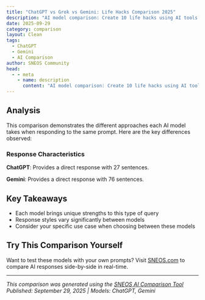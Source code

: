 ```yaml
---
title: "ChatGPT vs Grok vs Gemini: Life Hacks Comparison 2025"
description: "AI model comparison: Create 10 life hacks using AI tools that most people don't know about but should..."
date: 2025-09-29
category: comparison
layout: Clean
tags:
  - ChatGPT
  - Gemini
  - AI Comparison
author: SNEOS Community
head:
  - - meta
    - name: description
      content: "AI model comparison: Create 10 life hacks using AI tools that most people don't know about but should..."
---
```


<ChatComparison
  title="ChatGPT vs Grok vs Gemini: Life Hacks Comparison 2025"
  prompt="Create 10 life hacks using AI tools that most people don't know about but should"
  :responses='{
    "ChatGPT": "Sure! Here are 10 lesser-known life hacks using AI tools that can boost your productivity, creativity, and everyday convenience:\n\n1. **AI-Powered Meeting Summaries**  \nUse AI meeting assistants like Otter.ai or Fireflies.ai to automatically transcribe and summarize your meetings. This saves time on note-taking and helps you quickly review key points without re-listening.\n\n2. **Instant Email Prioritization**  \nTools like SaneBox or Gmail\u2019s Smart Compose use AI to filter and prioritize emails for you, highlighting the most important messages and deferring less urgent ones to a later time.\n\n3. **Smart Document Search with AI**  \nInstead of manually searching through piles of documents, use AI-powered search tools like Algolia or Microsoft\u2019s Semantic Search in Office 365 to find relevant files and passages based on natural language queries.\n\n4. **AI Style and Tone Editor for Writing**  \nBeyond grammar, apps like Grammarly and Hemingway use AI to adjust your writing\u2019s style, tone, and clarity, ensuring your emails or reports sound professional and are easy to understand.\n\n5. **Automatic Photo Enhancement and Tagging**  \nUse AI photo tools like Luminar AI or Google Photos\u0027 AI features to automatically enhance image quality, remove unwanted objects, and tag photos by content or people without manual sorting.\n\n6. **AI-Powered Personal Finance Insights**  \nApps such as Cleo or Emma analyze your spending habits with AI and can suggest personalized budgeting tips, detect unusual transactions, or help you find ways to save money effortlessly.\n\n7. **Voice to Task List Conversion**  \nUse AI assistants like Microsoft Cortana or Google Assistant to convert your voice commands into task lists automatically, making hands-free productivity seamless.\n\n8. **Smart Resume Optimization**  \nAI tools like Jobscan or Rezi analyze your resume against job descriptions, providing instant feedback on keywords and formatting to increase your chances of passing recruiter software.\n\n9. **Language Translation \u0026 Pronunciation Practice**  \nAI apps like DeepL Translator and ELSA Speak don\u2019t just translate text but also help you practice pronunciation interactively, perfect for language learners or travelers wanting to speak more naturally.\n\n10. **AI-Generated Brainstorming Help**  \nWhen stuck on ideas, products like ChatGPT or Jasper.ai can generate fresh ideas for projects, content, or creative problem solving based on simple prompts, acting like a 24/7 brainstorming partner.\n\nThese AI hacks can subtly but powerfully improve your daily life in ways many people haven\u2019t yet discovered. Would you like me to help you get started with any of these?",
    "Gemini": "{\n  \u0022candidates\u0022: [\n    {\n      \u0022content\u0022: {\n        \u0022parts\u0022: [\n          {\n            \u0022text\u0022: \u0022Okay, here are 10 life hacks using AI tools that are relatively unknown but potentially highly useful:\\n\\n**1.  AI-Powered Meal Planning Based on Leftovers (GPT, Recipe Generators):**\\n\\n*   **The Problem:** You have random leftovers and no inspiration.\\n*   **The Hack:** Use a combination of GPT and AI recipe generators (e.g., Recipe Generator, Copy.ai recipe generator) to input your leftover ingredients. The AI will generate recipe ideas that cleverly utilize everything you have, minimizing food waste and saving money. Experiment with different prompts like \\\u0022create a budget-friendly recipe using leftover chicken, rice, and broccoli\\\u0022 for the best results.\\n*   **AI Tool Focus:** GPT-3.5/4 via a chatbot, AI-powered recipe generator.\\n\\n**2.  AI-Driven Personalized News Summaries (Summarization Tools):**\\n\\n*   **The Problem:** Overwhelmed by the sheer volume of news and need to stay informed efficiently.\\n*   **The Hack:** Use an AI summarization tool (like Summarizer, Quillbot, or even the summarization features built into some news aggregator apps like Feedly with its AI capabilities) to create tailored news digests. You can specify topics of interest, desired length, and even sentiment (positive, negative, neutral) to get the news that *matters* to you without the fluff.  This saves time and reduces news anxiety.\\n*   **AI Tool Focus:** AI-powered text summarization.\\n\\n**3.  AI-Enhanced Vocabulary Building Through Targeted Reading (Vocabulary Builders):**\\n\\n*   **The Problem:** Wanting to expand your vocabulary in a practical and efficient way.\\n*   **The Hack:** Use an AI-powered vocabulary builder that analyzes the text you\u0027re reading (articles, books) and identifies challenging words based on your current vocabulary level.  The AI can then provide definitions, synonyms, and even example sentences, all within the context of your reading material. This integrates vocabulary learning into your regular reading habits. Apps like Membean use adaptive learning algorithms and fall into this category.\\n*   **AI Tool Focus:** NLP-powered vocabulary analysis and adaptive learning algorithms.\\n\\n**4.  AI-Generated Background Noise for Enhanced Focus (Noise Generators):**\\n\\n*   **The Problem:** Distractions hindering your concentration.\\n*   **The Hack:**  Instead of generic white noise, use AI noise generators like Noise Modulator that can create customized soundscapes that are designed to enhance focus.  Some AI tools can even adapt the noise based on your activity or time of day. You can create ambient sounds for coding, writing, relaxing, and more.\\n*   **AI Tool Focus:** AI-generated sound synthesis and adaptive noise profiles.\\n\\n**5.  AI-Optimized Job Application Tailoring (GPT, Jobscan):**\\n\\n*   **The Problem:** Spending hours tailoring your resume and cover letter to each job application.\\n*   **The Hack:** Use a combination of Jobscan (or similar ATS analysis tool) and GPT.  First, upload your resume and the job description to Jobscan to identify keywords and areas for improvement. Then, use GPT to rewrite sections of your resume and create a tailored cover letter that specifically addresses the job requirements, highlighting your relevant skills and experience. Feed GPT the Jobscan analysis for better results.\\n*   **AI Tool Focus:** ATS (Applicant Tracking System) analysis, GPT for text generation.\\n\\n**6.  AI-Powered Personalized Workout Plans (AI Fitness Apps):**\\n\\n*   **The Problem:**  Following generic workout plans that aren\u0027t tailored to your body or goals.\\n*   **The Hack:**  Use AI fitness apps like BetterMe or Fitbod. These apps collect data on your fitness level, goals, available equipment, and workout preferences. The AI then generates a personalized workout plan that adapts as you progress, ensuring you\u0027re always challenged and seeing results.\\n*   **AI Tool Focus:** Machine learning algorithms for fitness plan optimization.\\n\\n**7.  AI-Generated Study Notes and Explanations (GPT, Otter.ai):**\\n\\n*   **The Problem:** Struggling to take effective notes in class or understand complex concepts.\\n*   **The Hack:** Use Otter.ai to transcribe lectures or meetings. Then, feed the transcript into GPT and ask it to:\\n    *   Summarize the key concepts.\\n    *   Explain specific topics in simpler terms.\\n    *   Generate potential exam questions.\\n    This creates a personalized study guide based on the actual material covered in class.\\n*   **AI Tool Focus:** Speech-to-text transcription (Otter.ai), GPT for summarization and explanation.\\n\\n**8.  AI-Driven Expense Tracking and Budgeting (Expense Trackers):**\\n\\n*   **The Problem:** Managing personal finances and tracking expenses is time-consuming.\\n*   **The Hack:** Use an AI-powered expense tracker like Wally or Mint with its AI Insights. These apps automatically categorize your transactions, identify spending patterns, and provide personalized insights to help you stay on budget and achieve your financial goals.  Some can even predict future expenses.\\n*   **AI Tool Focus:** Machine learning for transaction categorization and financial prediction.\\n\\n**9.  AI-Powered Travel Itinerary Optimization (Travel Planning Apps):**\\n\\n*   **The Problem:**  Planning trips can be stressful and time-consuming.\\n*   **The Hack:** Use an AI-powered travel planning app (like Roam Around or Wanderlog with its AI trip planner). These apps can generate personalized itineraries based on your interests, budget, and travel dates.  The AI can optimize your route, suggest activities, and even book accommodations and transportation.\\n*   **AI Tool Focus:**  AI-powered itinerary generation and optimization.\\n\\n**10. AI-Powered Language Learning Companion (Language Learning Apps):**\\n\\n*   **The Problem:**  Practicing speaking a new language and getting constructive feedback is challenging.\\n*   **The Hack:** Use language learning apps that incorporate AI conversation partners.  These AI companions can engage in realistic conversations with you, provide instant feedback on your pronunciation and grammar, and adapt to your learning pace. Apps like Duolingo and Babbel have AI-driven components, and there are emerging AI-dedicated conversational language practice tools.\\n*   **AI Tool Focus:**  Natural Language Processing (NLP) for conversational AI and language analysis.\\n\\nThese hacks demonstrate just a few of the creative ways AI tools can be used to improve various aspects of daily life. The key is to experiment with different tools and prompts to find what works best for you. Good luck!\\n\u0022\n          }\n        ],\n        \u0022role\u0022: \u0022model\u0022\n      },\n      \u0022finishReason\u0022: \u0022STOP\u0022,\n      \u0022avgLogprobs\u0022: -0.55228625195738013\n    }\n  ],\n  \u0022usageMetadata\u0022: {\n    \u0022promptTokenCount\u0022: 19,\n    \u0022candidatesTokenCount\u0022: 1377,\n    \u0022totalTokenCount\u0022: 1396,\n    \u0022promptTokensDetails\u0022: [\n      {\n        \u0022modality\u0022: \u0022TEXT\u0022,\n        \u0022tokenCount\u0022: 19\n      }\n    ],\n    \u0022candidatesTokensDetails\u0022: [\n      {\n        \u0022modality\u0022: \u0022TEXT\u0022,\n        \u0022tokenCount\u0022: 1377\n      }\n    ]\n  },\n  \u0022modelVersion\u0022: \u0022gemini-2.0-flash\u0022,\n  \u0022responseId\u0022: \u0022YXLaaOOcKrWYvdIPhaP9kAQ\u0022\n}\n"
  }'
  published-date="11:51"
/>

## Analysis

This comparison demonstrates the different approaches each AI model takes when responding to the same prompt. Here are the key differences observed:

### Response Characteristics

**ChatGPT**: Provides a direct response with 27 sentences. 

**Gemini**: Provides a direct response with 76 sentences. 

## Key Takeaways

- Each model brings unique strengths to this type of query
- Response styles vary significantly between models
- Consider your specific use case when choosing between these models

## Try This Comparison Yourself

Want to test these models with your own prompts? Visit [SNEOS.com](https://sneos.com) to compare AI responses side-by-side in real-time.

---

*This comparison was generated using the [SNEOS AI Comparison Tool](https://sneos.com)*
*Published: September 29, 2025 | Models: ChatGPT, Gemini*

